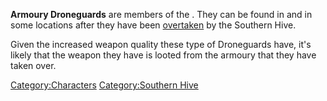 **Armoury Droneguards** are members of the [](02%20-%20Projects%20&%20Wikis/Kenshi/Kenshi%20Wiki/Kenshi%20Wiki%20Template/Southern_Hive.md). They can be found in [](Hiver-Claimed_Armoury.md) and in some locations after
they have been [overtaken](Town_Overrides.md "wikilink") by the Southern
Hive.

Given the increased weapon quality these type of Droneguards have, it's
likely that the weapon they have is looted from the armoury that they
have taken over.

[Category:Characters](Category:Characters "wikilink") [Category:Southern
Hive](Category:Southern_Hive "wikilink")